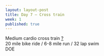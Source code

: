 ```yaml
---
layout: layout-post
title: Day 7 — Cross train
week: 1
published: true
---
```


<div class="ex_list">

  <div class="ex">
    <div class="name">
      Medium cardio cross train
      <a href="https://www.youtube.com/watch?v=jeH8BVVELis" target="_blank">?</a>
      <div class="note">20 mile bike ride / 6-8 mile run / 32 lap swim</div>
    </div>
    <div class="set">DOE</div>
  </div>

</div>



